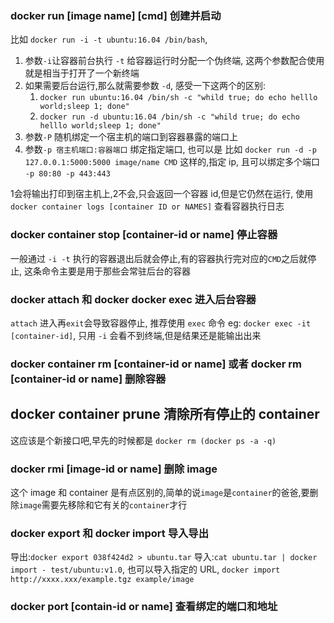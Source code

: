 ### docker run [image name] [cmd] 创建并启动
比如 `docker run -i -t ubuntu:16.04 /bin/bash`, 
1. 参数`-i`让容器前台执行 `-t` 给容器运行时分配一个伪终端, 这两个参数配合使用就是相当于打开了一个新终端
2. 如果需要后台运行,那么就需要参数 `-d`, 感受一下这两个的区别:
    1. `docker run ubuntu:16.04 /bin/sh -c "whild true; do echo helllo world;sleep 1; done"`
    2. `docker run -d ubuntu:16.04 /bin/sh -c "whild true; do echo helllo world;sleep 1; done"`
3. 参数`-P` 随机绑定一个宿主机的端口到容器暴露的端口上
4. 参数`-p 宿主机端口:容器端口` 绑定指定端口, 也可以是 比如 `docker run -d -p 127.0.0.1:5000:5000 image/name CMD` 这样的,指定 ip, 且可以绑定多个端口  `-p 80:80 -p 443:443`

1会将输出打印到宿主机上,2不会,只会返回一个容器 id,但是它仍然在运行, 使用 `docker container logs [container ID or NAMES]` 查看容器执行日志

### docker container stop [container-id or name] 停止容器
一般通过 `-i -t` 执行的容器退出后就会停止,有的容器执行完对应的`CMD`之后就停止, 这条命令主要是用于那些会常驻后台的容器

### docker attach 和 docker docker exec 进入后台容器
`attach` 进入再`exit`会导致容器停止, 推荐使用 `exec` 命令 eg: `docker exec -it [container-id]`, 只用 `-i` 会看不到终端,但是结果还是能输出出来


### docker container rm [container-id or name]  或者 docker rm [container-id or name]  删除容器

## docker container prune 清除所有停止的 container
这应该是个新接口吧,早先的时候都是 `docker rm (docker ps -a -q)`

### docker rmi [image-id or name] 删除 image
这个 image 和 container 是有点区别的,简单的说`image`是`container`的爸爸,要删除`image`需要先移除和它有关的`container`才行


### docker export 和 docker import  导入导出
导出:`docker export 038f424d2 > ubuntu.tar`
导入:`cat ubuntu.tar | docker import - test/ubuntu:v1.0`, 也可以导入指定的 URL, `docker import http://xxxx.xxx/example.tgz example/image`

### docker port [contain-id or name] 查看绑定的端口和地址